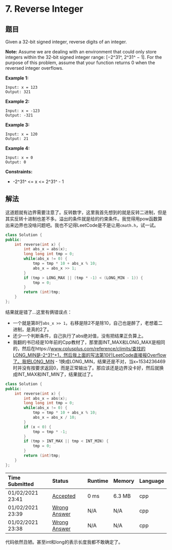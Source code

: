 # 7. Reverse Integer

## 题目

Given a 32-bit signed integer, reverse digits of an integer.

**Note:**
Assume we are dealing with an environment that could only store integers within the 32-bit signed integer range: [−2^31^, 2^31^ − 1]. For the purpose of this problem, assume that your function returns 0 when the reversed integer overflows.

**Example 1:**

```
Input: x = 123
Output: 321
```

**Example 2:**

```
Input: x = -123
Output: -321
```

**Example 3:**

```
Input: x = 120
Output: 21
```

**Example 4:**

```
Input: x = 0
Output: 0
```

 

**Constraints:**

- -2^31^ <= x <= 2^31^ - 1

## 解法

这道题就有边界需要注意了。反转数字，这里我首先想到的就是反转二进制，但是其实反转十进制也差不多。溢出的条件就是给的约束条件。我觉得用pow函数算出来边界也没啥问题吧。我也不记得LeetCode是不是让用`cmath.h`，试一试。

```c++
class Solution {
public:
    int reverse(int x) {
        int abs_x = abs(x);
        long long int tmp = 0;
        while(abs_x != 0) {
            tmp = tmp * 10 + abs_x % 10;
            abs_x = abs_x >> 1;
        }
        if (tmp > LONG_MAX || (tmp * -1) < (LONG_MIN - 1)) {
            tmp = 0;
        }
        return (int)tmp;
    }
};
```

结果就是错了...这里有俩错误点：

- 一个就是第8行`abs_x >> 1`，右移是除2不是除10，自己也是醉了，老想着二进制，是真的2了。
- 还少一个判断条件，自己执行了abs绝对值，没有把结果正负算上。
- 我翻的书已经是10年前的Cpp教材了，那里面INT_MAX和LONG_MAX是相同的，然后在https://www.cplusplus.com/reference/climits/查找的LONG_MIN是-2^31^+1，然后我上面的写法第10行LeetCode直接报Overflow了。我把LONG_MIN - 1换成LONG_MIN，结果还是不对，当x=1534236469时并没有按要求返回0，而是正常输出了。那应该还是边界没卡好，然后就换成INT_MAX和INT_MIN了，结果就过了。

```c++
class Solution {
public:
    int reverse(int x) {
        int abs_x = abs(x);
        long long int tmp = 0;
        while(abs_x != 0) {
            tmp = tmp * 10 + abs_x % 10;
            abs_x = abs_x / 10;
        }
        if (x < 0) {
            tmp = tmp * -1;
        }
        if (tmp > INT_MAX || tmp < INT_MIN) {
            tmp = 0;
        }
        return (int)tmp;
    }
};
```

| Time Submitted   | Status                                                       | Runtime | Memory | Language |
| :--------------- | :----------------------------------------------------------- | :------ | :----- | :------- |
| 01/02/2021 23:41 | [Accepted](https://leetcode.com/submissions/detail/437559706/) | 0 ms    | 6.3 MB | cpp      |
| 01/02/2021 23:39 | [Wrong Answer](https://leetcode.com/submissions/detail/437559119/) | N/A     | N/A    | cpp      |
| 01/02/2021 23:38 | [Wrong Answer](https://leetcode.com/submissions/detail/437558904/) | N/A     | N/A    | cpp      |

代码依然丑陋。甚至int和long的表示长度我都不敢确定了。